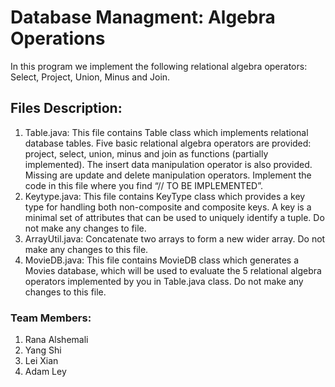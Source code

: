 # Database Managment: Algebra Operations
In this program we implement the following relational algebra operators: Select, Project, Union, Minus and Join.

## Files Description: 
1.	Table.java: This file contains Table class which implements relational database tables.  Five basic relational algebra operators are provided: project, select, union, minus and join as functions (partially implemented). The insert data manipulation operator is also provided. Missing are update and delete manipulation operators. Implement the code in this file where you find “// TO BE IMPLEMENTED”.	
2.	Keytype.java: This file contains KeyType class which provides a key type for handling both non-composite and composite keys. A key is a minimal set of attributes that can be used to uniquely identify a tuple. Do not make any changes to file.
3.	ArrayUtil.java: Concatenate two arrays to form a new wider array. Do not make any changes to this file.
4.	MovieDB.java: This file contains MovieDB class which generates a Movies database, which will be used to evaluate the 5 relational algebra operators implemented by you in Table.java class. Do not make any changes to this file. 

### Team Members:
1. Rana Alshemali
2. Yang Shi 
3. Lei Xian
4. Adam Ley
